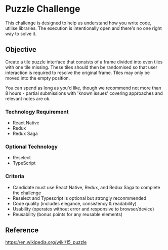 # Puzzle Challenge

This challenge is designed to help us understand how you write code, utilise libraries. The execution is intentionally open and there's no one right way to solve it.

## Objective

Create a tile puzzle interface that consists of a frame divided into even tiles with one tile missing. These tiles should then be randomised so that user interaction is required to resolve the original frame. Tiles may only be moved into the empty position.

You can spend as long as you'd like, though we recommend not more than 8 hours - partial submissions with 'known issues' covering approaches and relevant notes are ok.

### Technology Requirement

- React Native
- Redux
- Redux Saga

### Optional Technology

- Reselect
- TypeScript

### Criteria

- Candidate must use React Native, Redux, and Redux Saga to complete the challenge
- Reselect and Typescript is optional but strongly reconmmended
- Code quality (includes elegance, consistency & readability)
- Usability (operates without error and responsive to browser/device)
- Reusability (bonus points for any reusable elements)

## Reference

<https://en.wikipedia.org/wiki/15_puzzle>
